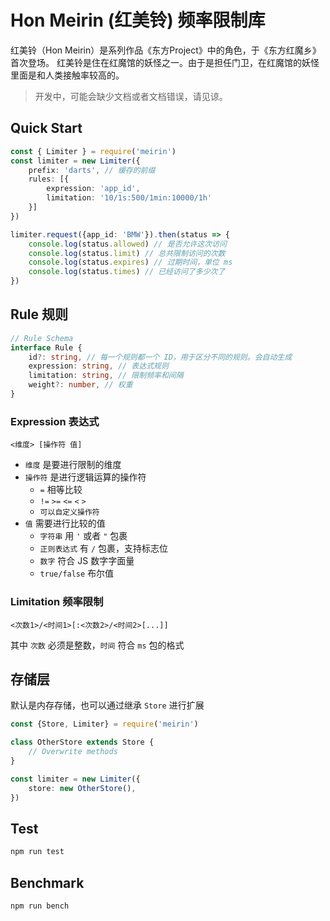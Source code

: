 # Hon Meirin (红美铃) 频率限制库

红美铃（Hon Meirin）是系列作品《东方Project》中的角色，于《东方红魔乡》首次登场。
红美铃是住在红魔馆的妖怪之一。由于是担任门卫，在红魔馆的妖怪里面是和人类接触率较高的。

> 开发中，可能会缺少文档或者文档错误，请见谅。

## Quick Start

```typescript
const { Limiter } = require('meirin')
const limiter = new Limiter({
    prefix: 'darts', // 缓存的前缀
    rules: [{
        expression: 'app_id',
        limitation: '10/1s:500/1min:10000/1h'
    }]
})

limiter.request({app_id: 'BMW'}).then(status => {
    console.log(status.allowed) // 是否允许这次访问
    console.log(status.limit) // 总共限制访问的次数
    console.log(status.expires) // 过期时间，单位 ms
    console.log(status.times) // 已经访问了多少次了
})
```

## Rule 规则

```typescript
// Rule Schema
interface Rule {
    id?: string, // 每一个规则都一个 ID，用于区分不同的规则。会自动生成
    expression: string, // 表达式规则
    limitation: string, // 限制频率和间隔
    weight?: number, // 权重
}
```

### Expression 表达式

`<维度> [操作符 值]`

- `维度` 是要进行限制的维度
- `操作符` 是进行逻辑运算的操作符
    - `=` 相等比较
    - `!=` `>=` `<=` `<` `>`
    - `可以自定义操作符`
- `值` 需要进行比较的值
    - `字符串` 用 `'` 或者 `"` 包裹
    - `正则表达式` 有 `/` 包裹，支持标志位
    - `数字` 符合 JS 数字字面量
    - `true/false` 布尔值

### Limitation 频率限制

`<次数1>/<时间1>[:<次数2>/<时间2>[...]]`

其中 `次数` 必须是整数，`时间` 符合 `ms` 包的格式

## 存储层

默认是内存存储，也可以通过继承 `Store` 进行扩展

```typescript
const {Store, Limiter} = require('meirin')

class OtherStore extends Store {
    // Overwrite methods
}

const limiter = new Limiter({
    store: new OtherStore(),
})
```

## Test

```bash
npm run test
```

## Benchmark

```bash
npm run bench
```
